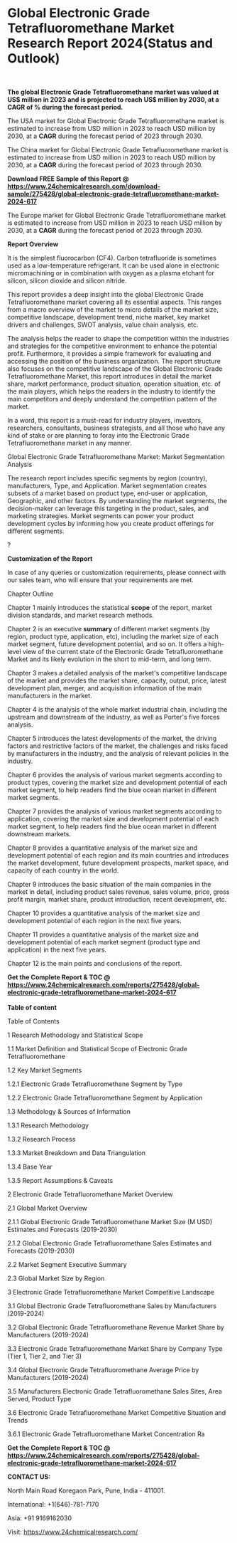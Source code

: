 <h1>Global Electronic Grade Tetrafluoromethane Market Research Report 2024(Status and Outlook)</h1><br/><p><strong>The global Electronic Grade Tetrafluoromethane market was valued at US$ million in 2023 and is projected to reach US$ million by 2030, at a <strong>CAGR</strong> of % during the forecast period.</strong></p><p>The USA market for Global Electronic Grade Tetrafluoromethane market is estimated to increase from USD million in 2023 to reach USD million by 2030, at a <strong>CAGR</strong> during the forecast period of 2023 through 2030.</p><p>The China market for Global Electronic Grade Tetrafluoromethane market is estimated to increase from USD million in 2023 to reach USD million by 2030, at a <strong>CAGR</strong> during the forecast period of 2023 through 2030.</p><div><b>Download FREE Sample of this Report @ <a href="https://www.24chemicalresearch.com/download-sample/275428/global-electronic-grade-tetrafluoromethane-market-2024-617">https://www.24chemicalresearch.com/download-sample/275428/global-electronic-grade-tetrafluoromethane-market-2024-617</a></b></div><p>The Europe market for Global Electronic Grade Tetrafluoromethane market is estimated to increase from USD million in 2023 to reach USD million by 2030, at a <strong>CAGR</strong> during the forecast period of 2023 through 2030.</p><p><strong>Report Overview</strong></p><p>It is the simplest fluorocarbon (CF4). Carbon tetrafluoride is sometimes used as a low-temperature refrigerant. It can be used alone in electronic micromachining or in combination with oxygen as a plasma etchant for silicon, silicon dioxide and silicon nitride.</p><p>This report provides a deep insight into the global Electronic Grade Tetrafluoromethane market covering all its essential aspects. This ranges from a macro overview of the market to micro details of the market size, competitive landscape, development trend, niche market, key market drivers and challenges, SWOT analysis, value chain analysis, etc.</p><p>The analysis helps the reader to shape the competition within the industries and strategies for the competitive environment to enhance the potential profit. Furthermore, it provides a simple framework for evaluating and accessing the position of the business organization. The report structure also focuses on the competitive landscape of the Global Electronic Grade Tetrafluoromethane Market, this report introduces in detail the market share, market performance, product situation, operation situation, etc. of the main players, which helps the readers in the industry to identify the main competitors and deeply understand the competition pattern of the market.</p><p>In a word, this report is a must-read for industry players, investors, researchers, consultants, business strategists, and all those who have any kind of stake or are planning to foray into the Electronic Grade Tetrafluoromethane market in any manner.</p><p>Global Electronic Grade Tetrafluoromethane Market: Market Segmentation Analysis</p><p>The research report includes specific segments by region (country), manufacturers, Type, and Application. Market segmentation creates subsets of a market based on product type, end-user or application, Geographic, and other factors. By understanding the market segments, the decision-maker can leverage this targeting in the product, sales, and marketing strategies. Market segments can power your product development cycles by informing how you create product offerings for different segments.</p><p>? </p><p><strong>Customization of the Report</strong></p><p>In case of any queries or customization requirements, please connect with our sales team, who will ensure that your requirements are met.</p><p>Chapter Outline</p><p>Chapter 1 mainly introduces the statistical <strong>scope</strong> of the report, market division standards, and market research methods.</p><p>Chapter 2 is an executive <strong>summary</strong> of different market segments (by region, product type, application, etc), including the market size of each market segment, future development potential, and so on. It offers a high-level view of the current state of the Electronic Grade Tetrafluoromethane Market and its likely evolution in the short to mid-term, and long term.</p><p>Chapter 3 makes a detailed analysis of the market's competitive landscape of the market and provides the market share, capacity, output, price, latest development plan, merger, and acquisition information of the main manufacturers in the market.</p><p>Chapter 4 is the analysis of the whole market industrial chain, including the upstream and downstream of the industry, as well as Porter's five forces analysis.</p><p>Chapter 5 introduces the latest developments of the market, the driving factors and restrictive factors of the market, the challenges and risks faced by manufacturers in the industry, and the analysis of relevant policies in the industry.</p><p>Chapter 6 provides the analysis of various market segments according to product types, covering the market size and development potential of each market segment, to help readers find the blue ocean market in different market segments.</p><p>Chapter 7 provides the analysis of various market segments according to application, covering the market size and development potential of each market segment, to help readers find the blue ocean market in different downstream markets.</p><p>Chapter 8 provides a quantitative analysis of the market size and development potential of each region and its main countries and introduces the market development, future development prospects, market space, and capacity of each country in the world.</p><p>Chapter 9 introduces the basic situation of the main companies in the market in detail, including product sales revenue, sales volume, price, gross profit margin, market share, product introduction, recent development, etc.</p><p>Chapter 10 provides a quantitative analysis of the market size and development potential of each region in the next five years.</p><p>Chapter 11 provides a quantitative analysis of the market size and development potential of each market segment (product type and application) in the next five years.</p><p>Chapter 12 is the main points and conclusions of the report.</p><div><b>Get the Complete Report & TOC @ <a href="https://www.24chemicalresearch.com/reports/275428/global-electronic-grade-tetrafluoromethane-market-2024-617">https://www.24chemicalresearch.com/reports/275428/global-electronic-grade-tetrafluoromethane-market-2024-617</a></b></div><br><b>Table of content</b><p>Table of Contents<br />
 
 1 Research Methodology and Statistical Scope<br />
 
 1.1 Market Definition and Statistical Scope of Electronic Grade Tetrafluoromethane<br />
 
 1.2 Key Market Segments<br />
 
 1.2.1 Electronic Grade Tetrafluoromethane Segment by Type<br />
 
 1.2.2 Electronic Grade Tetrafluoromethane Segment by Application<br />
 
 1.3 Methodology & Sources of Information<br />
 
 1.3.1 Research Methodology<br />
 
 1.3.2 Research Process<br />
 
 1.3.3 Market Breakdown and Data Triangulation<br />
 
 1.3.4 Base Year<br />
 
 1.3.5 Report Assumptions & Caveats<br />
 
 2 Electronic Grade Tetrafluoromethane Market Overview<br />
 
 2.1 Global Market Overview<br />
 
 2.1.1 Global Electronic Grade Tetrafluoromethane Market Size (M USD) Estimates and Forecasts (2019-2030)<br />
 
 2.1.2 Global Electronic Grade Tetrafluoromethane Sales Estimates and Forecasts (2019-2030)<br />
 
 2.2 Market Segment Executive Summary<br />
 
 2.3 Global Market Size by Region<br />
 
 3 Electronic Grade Tetrafluoromethane Market Competitive Landscape<br />
 
 3.1 Global Electronic Grade Tetrafluoromethane Sales by Manufacturers (2019-2024)<br />
 
 3.2 Global Electronic Grade Tetrafluoromethane Revenue Market Share by Manufacturers (2019-2024)<br />
 
 3.3 Electronic Grade Tetrafluoromethane Market Share by Company Type (Tier 1, Tier 2, and Tier 3)<br />
 
 3.4 Global Electronic Grade Tetrafluoromethane Average Price by Manufacturers (2019-2024)<br />
 
 3.5 Manufacturers Electronic Grade Tetrafluoromethane Sales Sites, Area Served, Product Type<br />
 
 3.6 Electronic Grade Tetrafluoromethane Market Competitive Situation and Trends<br />
 
 3.6.1 Electronic Grade Tetrafluoromethane Market Concentration Ra<br><div><b>Get the Complete Report & TOC @ <a href="https://www.24chemicalresearch.com/reports/275428/global-electronic-grade-tetrafluoromethane-market-2024-617">https://www.24chemicalresearch.com/reports/275428/global-electronic-grade-tetrafluoromethane-market-2024-617</a></b></div></p>
 
 <b>CONTACT US:</b><br>
 
 North Main Road Koregaon Park, Pune, India - 411001.<br/>
 
 International: +1(646)-781-7170<br/>
 
 Asia: +91 9169162030<br/>
 
 Visit: <a href="https://www.24chemicalresearch.com/">https://www.24chemicalresearch.com/</a>
 
 <br>